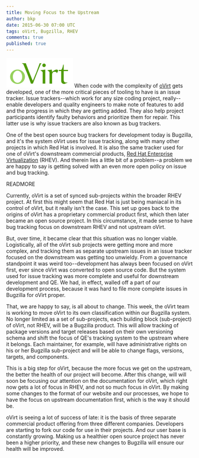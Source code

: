 ```yaml
---
title: Moving Focus to the Upstream
author: bkp
date: 2015-06-30 07:00 UTC
tags: oVirt, Bugzilla, RHEV
comments: true
published: true
---
```

![oVirt logo](/images/blog/oVirt-logo.png) When code with the complexity of [oVirt](http://www.ovirt.org) gets developed, one of the more critical pieces of tooling to have is an issue tracker. Issue trackers--which work for any size coding project, really--enable developers and quality engineers to make note of features to add and the progress in which they are getting added. They also help project participants identify faulty behaviors and prioritize them for repair. This latter use is why issue trackers are also known as bug trackers. 

One of the best open source bug trackers for development today is Bugzilla, and it's the system oVirt uses for issue tracking, along with many other projects in which Red Hat is involved. It is also the same tracker used for one of oVirt's downstream commercial products, [Red Hat Enterprise Virtualization](http://www.redhat.com/en/technologies/virtualization) (RHEV). And therein lies a little bit of a problem--a problem we are happy to say is getting solved with an even more open policy on issue and bug tracking. 

READMORE

Currently, oVirt is a set of synced sub-projects within the broader RHEV project. At first this might seem that Red Hat is just being maniacal in its control of oVirt, but it really isn't the case. This set up goes back to the origins of oVirt has a proprietary commercial product first, which then later became an open source project. In this circumstance, it made sense to have bug tracking focus on downstream RHEV and not upstream oVirt. 

But, over time, it became clear that this situation was no longer viable. Logistically, all of the oVirt sub projects were getting more and more complex, and tracking them as separate upstream issues in an issue tracker focused on the downstream was getting too unwieldy. From a governance standpoint it was weird too--development has always been focused on oVirt first, ever since oVirt was converted to open source code. But the system used for issue tracking was more complete and useful for downstream development and QE. We had, in effect, walled off a part of our development process, because it was hard to file more complete issues in Bugzilla for oVirt proper. 

That, we are happy to say, is all about to change. This week, the oVirt team is working to move oVirt to its own classification within our Bugzilla system. No longer limited as a set of sub-projects, each building block (sub-project) of oVirt, not RHEV, will be a Bugzilla product. This will allow tracking of package versions and target releases based on their own versioning schema and shift the focus of QE's tracking system to the upstream where it belongs. Each maintainer, for example, will have administrative rights on his or her Bugzilla sub-project and will be able to change flags, versions, targets, and components. 

This is a big step for oVirt, because the more focus we get on the upstream, the better the health of our project will become. After this change, will will soon be focusing our attention on the documentation for oVirt, which right now gets a lot of focus in RHEV, and not so much focus in oVirt. By making some changes to the format of our website and our processes, we hope to have the focus on upstream documentation first, which is the way it should be. 

oVirt is seeing a lot of success of late: it is the basis of three separate commercial product offering from three different companies. Developers are starting to fork our code for use in their projects. And our user base is constantly growing. Making us a healthier open source project has never been a higher priority, and these new changes to Bugzilla will ensure our health will be improved.
